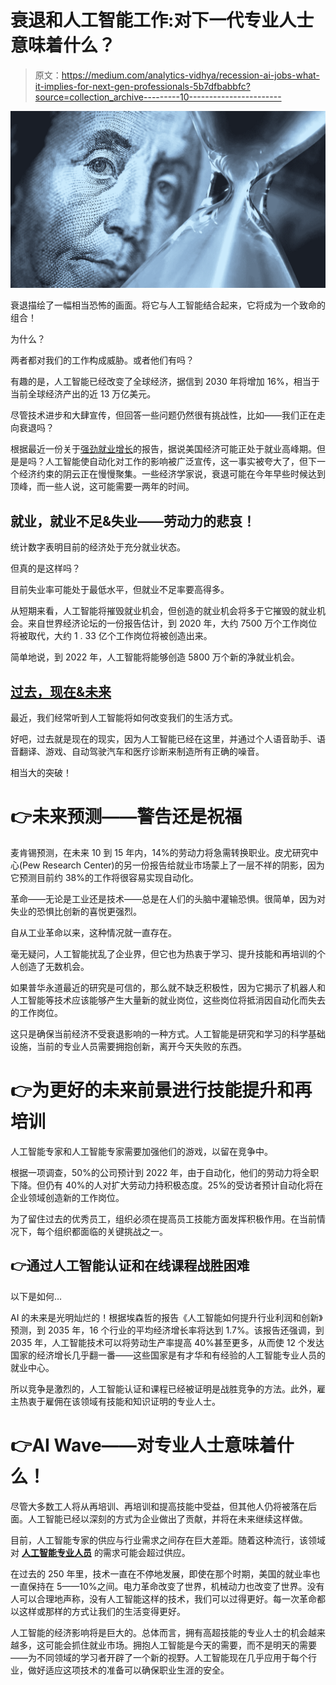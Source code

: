 # 衰退和人工智能工作:对下一代专业人士意味着什么？

> 原文：<https://medium.com/analytics-vidhya/recession-ai-jobs-what-it-implies-for-next-gen-professionals-5b7dfbabbfc?source=collection_archive---------10----------------------->

![](img/0ab175035d08db2e32132e2fc89c08cf.png)

衰退描绘了一幅相当恐怖的画面。将它与人工智能结合起来，它将成为一个致命的组合！

为什么？

两者都对我们的工作构成威胁。或者他们有吗？

有趣的是，人工智能已经改变了全球经济，据信到 2030 年将增加 16%，相当于当前全球经济产出的近 13 万亿美元。

尽管技术进步和大肆宣传，但回答一些问题仍然很有挑战性，比如——我们正在走向衰退吗？

根据最近一份关于[强劲就业增长](https://www.informationweek.com/big-data/ai-machine-learning/ai-and-the-next-recession/a/d-id/1333711)的报告，据说美国经济可能正处于就业高峰期。但是是吗？人工智能使自动化对工作的影响被广泛宣传，这一事实被夸大了，但下一个经济约束的阴云正在慢慢聚集。一些经济学家说，衰退可能在今年早些时候达到顶峰，而一些人说，这可能需要一两年的时间。

## **就业，就业不足&失业——劳动力的悲哀！**

统计数字表明目前的经济处于充分就业状态。

但真的是这样吗？

目前失业率可能处于最低水平，但就业不足率要高得多。

从短期来看，人工智能将摧毁就业机会，但创造的就业机会将多于它摧毁的就业机会。来自世界经济论坛的一份报告估计，到 2020 年，大约 7500 万个工作岗位将被取代，大约 1 . 33 亿个工作岗位将被创造出来。

简单地说，到 2022 年，人工智能将能够创造 5800 万个新的净就业机会。

## [过去，现在&未来](/@albertchristopherr/ai-talent-pool-in-2019-past-present-future-30bcd8162744)

最近，我们经常听到人工智能将如何改变我们的生活方式。

好吧，过去就是现在的现实，因为人工智能已经在这里，并通过个人语音助手、语音翻译、游戏、自动驾驶汽车和医疗诊断来制造所有正确的噪音。

相当大的突破！

# 👉未来预测——警告还是祝福

麦肯锡预测，在未来 10 到 15 年内，14%的劳动力将急需转换职业。皮尤研究中心(Pew Research Center)的另一份报告给就业市场蒙上了一层不祥的阴影，因为它预测目前约 38%的工作将很容易实现自动化。

革命——无论是工业还是技术——总是在人们的头脑中灌输恐惧。很简单，因为对失业的恐惧比创新的喜悦更强烈。

自从工业革命以来，这种情况就一直存在。

毫无疑问，人工智能扰乱了企业界，但它也为热衷于学习、提升技能和再培训的个人创造了无数机会。

如果普华永道最近的研究是可信的，那么就不缺乏积极性，因为它揭示了机器人和人工智能等技术应该能够产生大量新的就业岗位，这些岗位将抵消因自动化而失去的工作岗位。

这只是确保当前经济不受衰退影响的一种方式。人工智能是研究和学习的科学基础设施，当前的专业人员需要拥抱创新，离开今天失败的东西。

# 👉为更好的未来前景进行技能提升和再培训

人工智能专家和人工智能专家需要加强他们的游戏，以留在竞争中。

根据一项调查，50%的公司预计到 2022 年，由于自动化，他们的劳动力将全职下降。但仍有 40%的人对扩大劳动力持积极态度。25%的受访者预计自动化将在企业领域创造新的工作岗位。

为了留住过去的优秀员工，组织必须在提高员工技能方面发挥积极作用。在当前情况下，每个组织都面临的关键挑战之一。

## 👉通过人工智能认证和在线课程战胜困难

以下是如何…

AI 的未来是光明灿烂的！根据埃森哲的报告《人工智能如何提升行业利润和创新》预测，到 2035 年，16 个行业的平均经济增长率将达到 1.7%。该报告还强调，到 2035 年，人工智能技术可以将劳动生产率提高 40%甚至更多，从而使 12 个发达国家的经济增长几乎翻一番——这些国家是有才华和有经验的人工智能专业人员的就业中心。

所以竞争是激烈的，人工智能认证和课程已经被证明是战胜竞争的方法。此外，雇主热衷于雇佣在该领域有技能和知识证明的专业人士。

# 👉AI Wave——对专业人士意味着什么！

尽管大多数工人将从再培训、再培训和提高技能中受益，但其他人仍将被落在后面。人工智能已经以深刻的方式为企业做出了贡献，并将在未来继续这样做。

目前，人工智能专家的供应与行业需求之间存在巨大差距。随着这种流行，该领域对 [**人工智能专业人员**](https://www.artiba.org/) 的需求可能会超过供应。

在过去的 250 年里，技术一直在不停地发展，即使在那个时期，美国的就业率也一直保持在 5——10%之间。电力革命改变了世界，机械动力也改变了世界。没有人可以合理地声称，没有人工智能这样的技术，我们可以过得更好。每一次革命都以这样或那样的方式让我们的生活变得更好。

人工智能的经济影响将是巨大的。总体而言，拥有高超技能的专业人士的机会越来越多，这可能会抓住就业市场。拥抱人工智能是今天的需要，而不是明天的需要——为不同领域的学习者开辟了一个新的视野。人工智能现在几乎应用于每个行业，做好适应这项技术的准备可以确保职业生涯的安全。